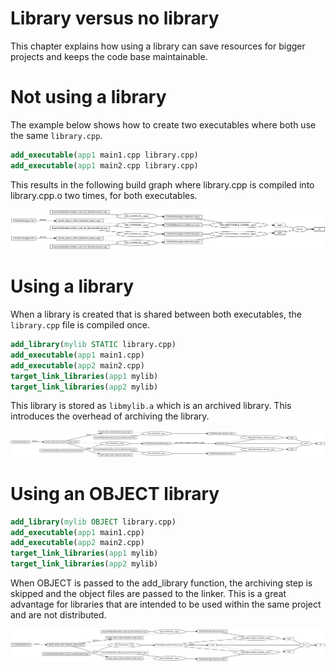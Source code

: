# Library versus no library

This chapter explains how using a library can save resources for bigger projects and keeps the code base maintainable.

# Not using a library

The example below shows how to create two executables where both use the same `library.cpp`.

```CMake
add_executable(app1 main1.cpp library.cpp)
add_executable(app1 main2.cpp library.cpp)
```
This results in the following build graph where library.cpp is compiled into library.cpp.o two times, for both executables.

![](without_library.png)

# Using a library

When a library is created that is shared between both executables, the `library.cpp` file is compiled once.

```CMake
add_library(mylib STATIC library.cpp)
add_executable(app1 main1.cpp)
add_executable(app2 main2.cpp)
target_link_libraries(app1 mylib)
target_link_libraries(app2 mylib)
```

This library is stored as `libmylib.a` which is an archived library. This introduces the overhead of archiving the library.

![](with_library.png)

# Using an OBJECT library

```CMake
add_library(mylib OBJECT library.cpp)
add_executable(app1 main1.cpp)
add_executable(app2 main2.cpp)
target_link_libraries(app1 mylib)
target_link_libraries(app2 mylib)
```

When OBJECT is passed to the add_library function, the archiving step is skipped and the object files are passed to the linker.
This is a great advantage for libraries that are intended to be used within the same project and are not distributed.

![](with_object_library.png)